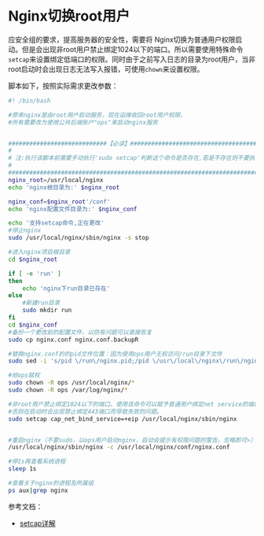 # Nginx切换root用户

应安全组的要求，提高服务器的安全性，需要将 Nginx切换为普通用户权限启动。但是会出现非root用户禁止绑定1024以下的端口。所以需要使用特殊命令`setcap`来设置绑定低端口的权限。同时由于之前写入日志的目录为root用户，当非root启动时会出现日志无法写入报错，可使用`chown`来设置权限。

脚本如下，按照实际需求更改参数：

```bash
#! /bin/bash

#原来nginx是由root用户启动服务，现在运维收回root用户权限，
#所有需要改为使用公共后端账户"ops"来启动nginx服务


############################【必读】############################################
#
# 注:执行该脚本前需要手动执行'sudo setcap'判断这个命令是否存在,若是不存在则不要执行该脚本
#
###########################################################################
nginx_root=/usr/local/nginx
echo 'nginx根目录为:' $nginx_root

nginx_conf=$nginx_root'/conf'
echo 'nginx配置文件目录为:' $nginx_conf

echo '支持setcap命令,正在更改'
#停止nginx
sudo /usr/local/nginx/sbin/nginx -s stop

#进入nginx项目根目录
cd $nginx_root

if [ -e 'run' ]
then
    echo 'nginx下run目录已存在'
else
    #新建run目录
    sudo mkdir run
fi
cd $nginx_conf
#备份一个更改前的配置文件，以防有问题可以直接恢复
sudo cp nginx.conf nginx.conf.backupR

#替换nginx.conf的的pid文件位置：因为使用ops用户无权访问/run目录下文件
sudo sed -i 's/pid \/run\/nginx.pid;/pid \/usr\/local\/nginx\/run\/nginx.pid;/g' /usr/local/nginx/conf/nginx.conf

#给ops赋权
sudo chown -R ops /usr/local/nginx/*
sudo chown -R ops /var/log/nginx/*

#非root用户禁止绑定1024以下的端口，使用该命令可以赋予普通用户绑定net service的端口，如80,443。
#否则在启动时会出现禁止绑定443端口而导致失败的问题。
sudo setcap cap_net_bind_service=+eip /usr/local/nginx/sbin/nginx


#重启nginx（不要sudo，以ops用户启动nginx，启动会提示有权限问题的警告，忽略即可>）
/usr/local/nginx/sbin/nginx -c /usr/local/nginx/conf/nginx.conf

#停1s再查看系统进程
sleep 1s

#查看关于nginx的进程及所属组
ps aux|grep nginx

```



参考文档：

- [setcap详解](https://www.cnblogs.com/nf01/articles/10418141.html)
